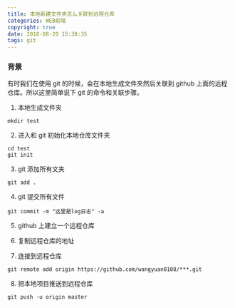 ```yaml
---
title: 本地新建文件夹怎么关联到远程仓库
categories: WEB前端
copyright: true
date: 2018-08-20 15:38:35
tags: git
---
```


### 背景

有时我们在使用 git 的时候，会在本地生成文件夹然后关联到 github 上面的远程仓库。所以这里简单说下 git 的命令和关联步骤。

1. 本地生成文件夹

```
mkdir test
```

2. 进入和 git 初始化本地仓库文件夹

```
cd test
git init
```

3. git 添加所有文夹

```
git add .
```

4. git 提交所有文件

```
git commit -m "这里是log日志" -a
```

5. github 上建立一个远程仓库

6. 复制远程仓库的地址

7. 连接到远程仓库

```
git remote add origin https://github.com/wangyuan0108/***.git
```

8. 把本地项目推送到远程仓库

```
git push -u origin master
```
